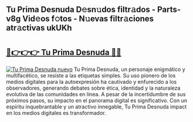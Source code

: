 ## Tu Prima Desnuda D𝚎sn𝚞dos filtr𝚊dos - Parts-v8g Vid𝚎os f𝚘tos - N𝚞evas filtr𝚊ciones atr𝚊ctivas ukUKh

# <h2><a href="http://mb1104l.tromn.icu/?c=Tu+Prima+Desnuda">🔗👉👉👉 Tu Prima Desnuda 🔗🔗</a></h2>

[![Tu Prima Desnuda nuevo](https://i.imgur.com/pEAQMta.gif)](http://mb1104l.tromn.icu/?c=Tu+Prima+Desnuda)
Tu Prima Desnuda, un personaje enigmático y multifacético, se resiste a las etiquetas simples. Su uso pionero de los medios digitales para la autoexpresión ha cautivado y enfurecido a los observadores, generando debates sobre ética, identidad y la naturaleza evolutiva de las comunidades en línea. A pesar de la incertidumbre de sus próximos pasos, su impacto en el panorama digital es significativo. Con un espíritu inquebrantable y un atractivo innegable, Tu Prima Desnuda impact en los medios digitales es transformador.
